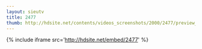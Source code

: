 ```yaml
---
layout: sieutv
title: 2477
thumb: http://hdsite.net/contents/videos_screenshots/2000/2477/preview_360p.mp4.jpg
---
```

{% include iframe src='http://hdsite.net/embed/2477' %}
 
